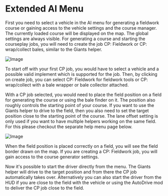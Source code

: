 # Extended AI Menu


First you need to select a vehicle in the AI menu for generating a fieldwork course or gaining access to the vehicle settings and the course manager.
The currently loaded course will be displayed on the map.
The global settings are always visible.
For generating a course and starting the courseplay jobs, you will need to create the job CP: Fieldwork or CP: wrap/collect bales, similar to the Giants helper.


![Image](/home/runner/work/CourseplayHelp/CourseplayHelp/translation_data/startjobmenuhelp_0_0_1024_895.png)


To start off with your first CP job, you would have to select a vehicle and a possible valid implement which is supported for the job.
Then, by clicking on create job, you can select CP: Fieldwork for fieldwork tools or CP: wrap/collect
with a bale wrapper or bale collector attached.



With a CP job selected, you would need to place the field position on a field for generating the course or using the bale finder on it.
The position also roughly controls the starting point of your course.
If you want to use the Giants helper to drive to the field, then you also need to set the target position close to the starting point of the course.
The lane offset setting is only used if you want to have multiple helpers working on the same field. For this please checkout the separate help menu page below.


![Image](/home/runner/work/CourseplayHelp/CourseplayHelp/translation_data/readyjobmenuhelp_0_0_765_510.png)


When the field position is placed correctly on a field, you will see the field border drawn on the map.
If you are creating a CP: Fieldwork job, you will gain access to the course generator settings. 



Now it's possible to start the driver directly from the menu. The Giants helper will drive to the target position and from there the CP job automatically takes over.
Alternatively you can also start the driver from the HUD if you are close to the field with the vehicle or using the AutoDrive mod to deliver the CP job close to the field.


